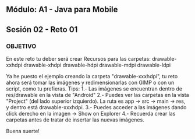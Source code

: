  
## Módulo: A1 - Java para Mobile
## Sesión 02 - Reto 01
### OBJETIVO 
En este reto tu deber será crear Recursos para las carpetas:
        drawable-xxhdpi
        drawable-xhdpi
        drawable-hdpi
        drawable-mdpi
        drawable-ldpi

Ya he puesto el ejemplo creando la carpeta "drawable-xxxhdpi", tu reto ahora será tomar las imágenes y redimensionarlas con GIMP o con un script, como tu prefieras.
Tips:
        1.- Las imágenes se encuentran dentro de res/drawable en la vista de "Android"
        2.- Puedes ver las carpetas en la vista "Project" (del lado superior izquierdo). La ruta es
                app -> src -> main -> res, y dentro está drawable-xxxhdpi.
        3.- Puedes acceder a las imágenes dando click derecho en la imagen -> Show on Explorer
        4.- Recuerda crear las carpetas antes de tratar de insertar las nuevas imágenes.
        
 Buena suerte!
